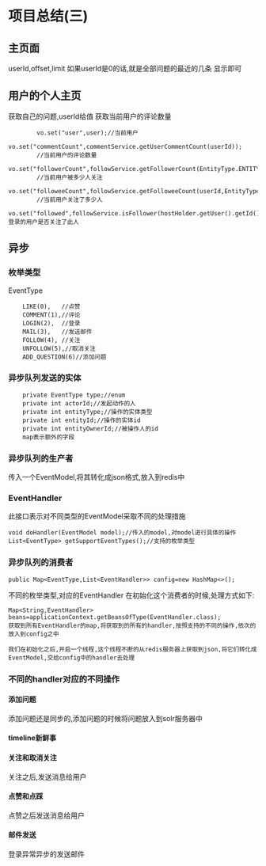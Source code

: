 # 项目总结(三)
## 主页面
userId,offset,limit
如果userId是0的话,就是全部问题的最近的几条
显示即可
## 用户的个人主页
获取自己的问题,userId给值
获取当前用户的评论数量
```
        vo.set("user",user);//当前用户
        vo.set("commentCount",commentService.getUserCommentCount(userId));
        //当前用户的评论数量
        vo.set("followerCount",followService.getFollowerCount(EntityType.ENTITY_USER,userId));
        //当前用户被多少人关注
        vo.set("followeeCount",followService.getFolloweeCount(userId,EntityType.ENTITY_USER));
        //当前用户关注了多少人
        vo.set("followed",followService.isFollower(hostHolder.getUser().getId(),EntityType.ENTITY_USER,userId));//登录的用户是否关注了此人
```
## 异步
### 枚举类型
EventType
```
    LIKE(0),   //点赞
    COMMENT(1),//评论
    LOGIN(2),  //登录
    MAIL(3),   //发送邮件
    FOLLOW(4), //关注 
    UNFOLLOW(5),//取消关注
    ADD_QUESTION(6)//添加问题
```
### 异步队列发送的实体
```
    private EventType type;//enum
    private int actorId;//发起动作的人
    private int entityType;//操作的实体类型
    private int entityId;//操作的实体id
    private int entityOwnerId;//被操作人的id
    map表示额外的字段
```
### 异步队列的生产者
传入一个EventModel,将其转化成json格式,放入到redis中
### EventHandler
此接口表示对不同类型的EventModel采取不同的处理措施
```
void doHandler(EventModel model);//传入的model,对model进行具体的操作
List<EventType> getSupportEventTypes();//支持的枚举类型
```
### 异步队列的消费者
```
public Map<EventType,List<EventHandler>> config=new HashMap<>();
```
不同的枚举类型,对应的EventHandler
在初始化这个消费者的时候,处理方式如下:
```
Map<String,EventHandler> beans=applicationContext.getBeansOfType(EventHandler.class);
获取到所有EventHandler的map,将获取到的所有的handler,按照支持的不同的操作,依次的放入到config之中
```
```
我们在初始化之后,开启一个线程,这个线程不断的从redis服务器上获取到json,将它们转化成EventModel,交给config中的handler去处理
```
### 不同的handler对应的不同操作
#### 添加问题
添加问题还是同步的,添加问题的时候将问题放入到solr服务器中
#### timeline新鲜事

#### 关注和取消关注
关注之后,发送消息给用户
#### 点赞和点踩
点赞之后发送消息给用户
#### 邮件发送
登录异常异步的发送邮件    